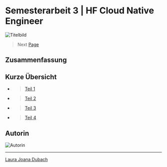 # Semesterarbeit 3 | HF Cloud Native Engineer

![Titelbild]()

> Next [Page](https://github.com/lauradubach/Semesterarbeit3/blob/main/Sites/Teil%201%20Initialisierung.md)

## Zusammenfassung

## Kurze Übersicht

- > [Teil 1](https://github.com/lauradubach/Semesterarbeit3/blob/main/Sites/Teil%201%20Initialisierung.md)
- > [Teil 2](https://github.com/lauradubach/Semesterarbeit3/blob/main/Sites/Teil%202%20Konzeption.md)
- > [Teil 3](https://github.com/lauradubach/Semesterarbeit3/blob/main/Sites/Teil%203%20Realisierung.md)
- > [Teil 4](https://github.com/lauradubach/Semesterarbeit3/blob/main/Sites/Teil%204%20Abschluss.md)

## Autorin

![Autorin]()

---
[Laura Joana Dubach](https://github.com/lauradubach)